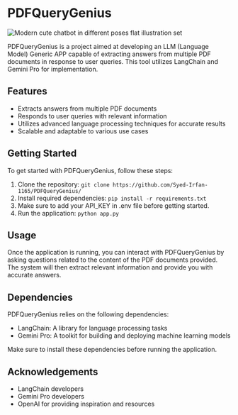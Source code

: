 # PDFQueryGenius

![Modern cute chatbot in different poses flat illustration set](https://github.com/Syed-Irfan-1165/PDFQueryGenius/assets/123230589/70126e70-0698-4b83-8ecc-af98808f04be)

PDFQueryGenius is a project aimed at developing an LLM (Language Model) Generic APP capable of extracting answers from multiple PDF documents in response to user queries. This tool utilizes LangChain and Gemini Pro for implementation.

## Features

- Extracts answers from multiple PDF documents
- Responds to user queries with relevant information
- Utilizes advanced language processing techniques for accurate results
- Scalable and adaptable to various use cases

## Getting Started

To get started with PDFQueryGenius, follow these steps:

1. Clone the repository: `git clone https://github.com/Syed-Irfan-1165/PDFQueryGenius/`
2. Install required dependencies: `pip install -r requirements.txt`
3. Make sure to add your API_KEY in .env file before getting started.
4. Run the application: `python app.py`

## Usage

Once the application is running, you can interact with PDFQueryGenius by asking questions related to the content of the PDF documents provided. The system will then extract relevant information and provide you with accurate answers.

## Dependencies

PDFQueryGenius relies on the following dependencies:

- LangChain: A library for language processing tasks
- Gemini Pro: A toolkit for building and deploying machine learning models

Make sure to install these dependencies before running the application.

## Acknowledgements

- LangChain developers
- Gemini Pro developers
- OpenAI for providing inspiration and resources
